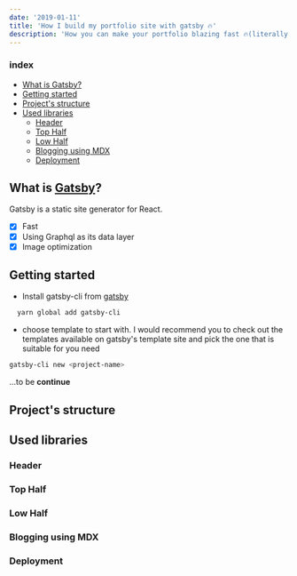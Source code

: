 ```yaml
---
date: '2019-01-11'
title: 'How I build my portfolio site with gatsby 🔥'
description: 'How you can make your portfolio blazing fast 🔥(literally)'
---
```


### index

- [What is Gatsby?](#what-is-gatsby)
- [Getting started](#getting-started)
- [Project's structure](#projects-structure)
- [Used libraries](#used-libraries)
  - [Header](#header)
  - [Top Half](#top-half)
  - [Low Half](#low-half)
  - [Blogging using MDX](#blogging-using-mdx)
  - [Deployment](#deployment)

## What is [Gatsby](https://gatsbyjs.org)?

Gatsby is a static site generator for React.

- [x] Fast
- [x] Using Graphql as its data layer
- [x] Image optimization

## Getting started

- Install gatsby-cli from [gatsby](gatsby.com)

```bash
  yarn global add gatsby-cli
```

- choose template to start with. I would recommend you to check out the templates available on gatsby's template site and pick the one that is suitable for you need

```bash
gatsby-cli new <project-name>
```

...to be **continue**

## Project's structure

## Used libraries

### Header

### Top Half

### Low Half

### Blogging using MDX

### Deployment
